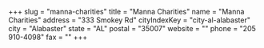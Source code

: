 +++
slug = "manna-charities"
title = "Manna Charities"
name = "Manna Charities"
address = "333 Smokey Rd"
cityIndexKey = "city-al-alabaster"
city = "Alabaster"
state = "AL"
postal = "35007"
website = ""
phone = "205 910-4098"
fax = ""
+++
